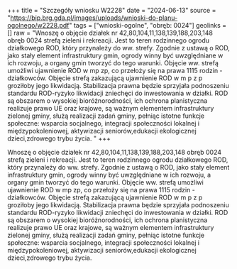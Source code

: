 +++
title = "Szczegóły wniosku W2228"
date = "2024-06-13"
source = "https://bip.brg.gda.pl/images/uploads/wnioski-do-planu-ogolnego/w2228.pdf"
tags = ["wnioski-ogolne", "obręb: 0024"]
geolinks = []
raw = "Wnoszę o objęcie działek nr 42,80,104,11,138,139,188,203,148 obręb 0024 strefą zieleni i rekreacji. Jest to teren rodzinnego ogrodu działkowego ROD, który przynależy do ww. strefy. Zgodnie z ustawą o ROD, jako stały element infrastruktury gmin, ogrody winny być uwzględniane w ich rozwoju, a organy gmin tworzyć do tego warunki. Objęcie ww. strefą umożliwi ujawnienie ROD w mp zp, co przełoży się na prawa 1115 rodzin - działkowców. Objęcie strefą zakazującą ujawnienie ROD w m p z p groziłoby jego likwidacją. Stabilizacja prawna będzie sprzyjała podnoszeniu standardu ROD-ryzyko likwidacji zniechęci do inwestowania w działki. ROD są obszarem o wysokiej bioróżnorodności, ich ochrona planistyczna realizuje prawo UE oraz krajowe, są ważnym elementem infrastruktury zielonej gminy, służą realizacji zadań gminy, pełniąc istotne funkcje społeczne: wsparcia socjalnego, integracji społeczności lokalnej i międzypokoleniowej, aktywizacji seniorów,edukacji ekologicznej dzieci,zdrowego trybu życia. "
+++

Wnoszę o objęcie działek nr 42,80,104,11,138,139,188,203,148 obręb 0024 strefą
zieleni i rekreacji. Jest to teren rodzinnego ogrodu działkowego ROD, który przynależy do ww.
strefy. Zgodnie z ustawą o ROD, jako stały element infrastruktury gmin, ogrody winny być
uwzględniane w ich rozwoju, a organy gmin tworzyć do tego warunki. Objęcie ww. strefą
umożliwi ujawnienie ROD w mp zp, co przełoży się na prawa 1115 rodzin - działkowców.
Objęcie strefą zakazującą ujawnienie ROD w m p z p groziłoby jego likwidacją. Stabilizacja
prawna będzie sprzyjała podnoszeniu standardu ROD-ryzyko likwidacji zniechęci do
inwestowania w działki. ROD są obszarem o wysokiej bioróżnorodności, ich ochrona planistyczna
realizuje prawo UE oraz krajowe, są ważnym elementem infrastruktury zielonej gminy, służą
realizacji zadań gminy, pełniąc istotne funkcje społeczne: wsparcia socjalnego, integracji
społeczności lokalnej i międzypokoleniowej, aktywizacji seniorów,edukacji ekologicznej
dzieci,zdrowego trybu życia.



